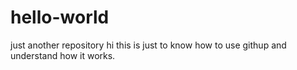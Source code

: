 # hello-world
just another repository
hi this is just to know how to use githup and understand how it works.

